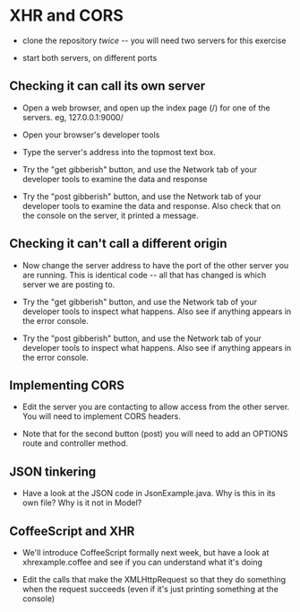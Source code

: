 # XHR and CORS

* clone the repository *twice* -- you will need two servers for this exercise

* start both servers, on different ports


## Checking it can call its own server

* Open a web browser, and open up the index page (/) for one of the servers. eg, 127.0.0.1:9000/
 
* Open your browser's developer tools

* Type the server's address into the topmost text box. 

* Try the "get gibberish" button, and use the Network tab of your developer tools to examine the data and response

* Try the "post gibberish" button, and use the Network tab of your developer tools to examine the data and response. Also check that on the console on the server, it printed a message.


## Checking it can't call a different origin

* Now change the server address to have the port of the other server you are running. This is identical code -- all that has changed is which server we are posting to.

* Try the "get gibberish" button, and use the Network tab of your developer tools to inspect what happens. Also see if anything appears in the error console.

* Try the "post gibberish" button, and use the Network tab of your developer tools to inspect what happens. Also see if anything appears in the error console.


## Implementing CORS

* Edit the server you are contacting to allow access from the other server. You will need to implement CORS headers.

* Note that for the second button (post) you will need to add an OPTIONS route and controller method.



## JSON tinkering

* Have a look at the JSON code in JsonExample.java. Why is this in its own file? Why is it not in Model?


## CoffeeScript and XHR

* We'll introduce CoffeeScript formally next week, but have a look at xhrexample.coffee and see if you can understand what it's doing

* Edit the calls that make the XMLHttpRequest so that they do something when the request succeeds (even if it's just printing something at the console)


